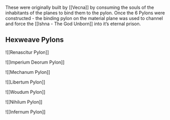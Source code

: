 These were originally built by [[Vecna]] by consuming the souls of the inhabitants of the planes to bind them to the pylon. Once the 6 Pylons were constructed - the binding pylon on the material plane was used to channel and force the [[Ishna - The God Unborn]] into it’s eternal prison.

## Hexweave Pylons

![[Renascitur Pylon]]

  

![[Imperium Deorum Pylon]]

![[Mechanum Pylon]]

![[Libertum Pylon]]

![[Woudum Pylon]]

![[Nihilum Pylon]]

![[Infernum Pylon]]